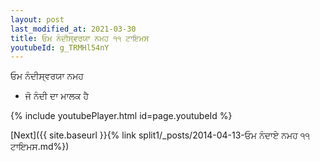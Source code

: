 ```yaml
---
layout: post
last_modified_at: 2021-03-30
title: ਓਮ ਨੰਦੀਸ੍ਵਰਯਾ ਨਮਹ ੧੧ ਟਾਇਮਸ
youtubeId: g_TRMHl54nY
---
```

 
 
 ਓਮ ਨੰਦੀਸ੍ਵਰਯਾ ਨਮਹ  
 
 -  ਜੋ ਨੰਦੀ ਦਾ ਮਾਲਕ ਹੈ 
 
  
 
  
 
 
 
 
 
 


{% include youtubePlayer.html id=page.youtubeId %}
 
[Next]({{ site.baseurl }}{% link  split1/_posts/2014-04-13-ਓਮ ਨੰਦਾਏ ਨਮਹ ੧੧ ਟਾਇਮਸ.md%})
 
